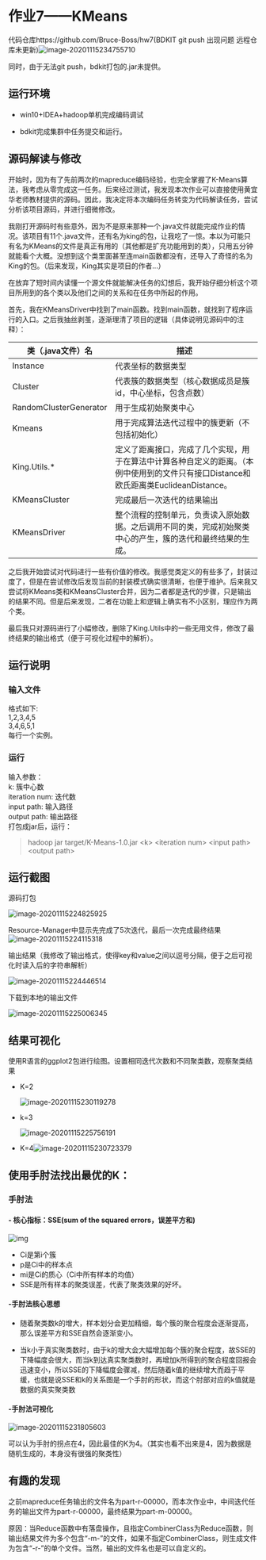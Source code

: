 # 作业7——KMeans

代码仓库https://github.com/Bruce-Boss/hw7(BDKIT git push 出现问题 远程仓库未更新)![image-20201115234755710](C:\Users\CYJ\AppData\Roaming\Typora\typora-user-images\image-20201115234755710.png)

同时，由于无法git push，bdkit打包的.jar未提供。

## 运行环境

- win10+IDEA+hadoop单机完成编码调试

- bdkit完成集群中任务提交和运行。

## 源码解读与修改

​	开始时，因为有了先前两次的mapreduce编码经验，也完全掌握了K-Means算法，我考虑从零完成这一任务。后来经过测试，我发现本次作业可以直接使用黄宜华老师教材提供的源码。因此，我决定将本次编码任务转变为代码解读任务，尝试分析该项目源码，并进行细微修改。

​	我刚打开源码时有些意外，因为不是原来那种一个.java文件就能完成作业的情况。该项目有11个.java文件，还有名为king的包，让我吃了一惊。本以为可能只有名为KMeans的文件是真正有用的（其他都是扩充功能用到的类），只用五分钟就能看个大概。没想到这个类里面甚至连main函数都没有，还导入了奇怪的名为King的包。（后来发现，King其实是项目的作者...）

​	在放弃了短时间内读懂一个源文件就能解决任务的幻想后，我开始仔细分析这个项目所用到的各个类以及他们之间的关系和在任务中所起的作用。

​	首先，我在KMeansDriver中找到了main函数。找到main函数，就找到了程序运行的入口。之后我抽丝剥茧，逐渐理清了项目的逻辑（具体说明见源码中的注释）：

| 类（.java文件）名      | 描述                                                         |
| ---------------------- | ------------------------------------------------------------ |
| Instance               | 代表坐标的数据类型                                           |
| Cluster                | 代表簇的数据类型（核心数据成员是簇id，中心坐标，包含点数）   |
| RandomClusterGenerator | 用于生成初始聚类中心                                         |
| Kmeans                 | 用于完成算法迭代过程中的簇更新（不包括初始化）               |
| King.Utils.*           | 定义了距离接口，完成了几个实现，用于在算法中计算各种自定义的距离。（本例中使用到的文件只有接口Distance和欧氏距离类EuclideanDistance。 |
| KMeansCluster          | 完成最后一次迭代的结果输出                                   |
| KMeansDriver           | 整个流程的控制单元，负责读入原始数据。之后调用不同的类，完成初始聚类中心的产生，簇的迭代和最终结果的生成。 |

​	之后我开始尝试对代码进行一些有价值的修改。我感觉类定义的有些多了，封装过度了，但是在尝试修改后发现当前的封装模式确实很清晰，也便于维护。后来我又尝试将KMeans类和KMeansCluster合并，因为二者都是迭代的步骤，只是输出的结果不同。但是后来发现，二者在功能上和逻辑上确实有不小区别，理应作为两个类。

​	最后我只对源码进行了小幅修改，删除了King.Utils中的一些无用文件，修改了最终结果的输出格式（便于可视化过程中的解析）。



## 运行说明

### 输入文件
格式如下:<br/>
1,2,3,4,5<br/>
3,4,6,5,1<br/>
每行一个实例。
### 运行
输入参数：<br>
k: 簇中心数<br/>
iteration num: 迭代数<br/>
input path: 输入路径<br/>
output path: 输出路径<br/>
打包成jar后，运行：<br/>


 >hadoop  jar  target/K-Means-1.0.jar  <k\> <iteration num\> <input path\> <output path\> 



## 运行截图

源码打包

![image-20201115224825925](C:\Users\CYJ\AppData\Roaming\Typora\typora-user-images\image-20201115224825925.png)



Resource-Manager中显示先完成了5次迭代，最后一次完成最终结果![image-20201115224115318](C:\Users\CYJ\AppData\Roaming\Typora\typora-user-images\image-20201115224115318.png)



输出结果（我修改了输出格式，使得key和value之间以逗号分隔，便于之后可视化时读入后的字符串解析）

![image-20201115224446514](C:\Users\CYJ\AppData\Roaming\Typora\typora-user-images\image-20201115224446514.png)



下载到本地的输出文件

![image-20201115225006345](C:\Users\CYJ\AppData\Roaming\Typora\typora-user-images\image-20201115225006345.png)

## 结果可视化

使用R语言的ggplot2包进行绘图。设置相同迭代次数和不同聚类数，观察聚类结果

- K=2

  ![image-20201115230119278](C:\Users\CYJ\AppData\Roaming\Typora\typora-user-images\image-20201115230119278.png)

- k=3

  ![image-20201115225756191](C:\Users\CYJ\AppData\Roaming\Typora\typora-user-images\image-20201115225756191.png)

- K=4![image-20201115230723379](C:\Users\CYJ\AppData\Roaming\Typora\typora-user-images\image-20201115230723379.png)

## 使用手肘法找出最优的K：
### 手肘法

#### - 核心指标：SSE(sum of the squared errors，误差平方和)

![img](https:////upload-images.jianshu.io/upload_images/6315044-0f940635bb586388.png?imageMogr2/auto-orient/strip|imageView2/2/w/387/format/webp)

- Ci是第i个簇
- p是Ci中的样本点
- mi是Ci的质心（Ci中所有样本的均值）
- SSE是所有样本的聚类误差，代表了聚类效果的好坏。

#### -手肘法核心思想

- 随着聚类数k的增大，样本划分会更加精细，每个簇的聚合程度会逐渐提高，那么误差平方和SSE自然会逐渐变小。

- 当k小于真实聚类数时，由于k的增大会大幅增加每个簇的聚合程度，故SSE的下降幅度会很大，而当k到达真实聚类数时，再增加k所得到的聚合程度回报会迅速变小，所以SSE的下降幅度会骤减，然后随着k值的继续增大而趋于平缓，也就是说SSE和k的关系图是一个手肘的形状，而这个肘部对应的k值就是数据的真实聚类数

#### -手肘法可视化

![image-20201115231805603](C:\Users\CYJ\AppData\Roaming\Typora\typora-user-images\image-20201115231805603.png)



  可以认为手肘的拐点在4，因此最佳的K为4。（其实也看不出来是4，因为数据是随机生成的，本身没有很强的聚类性）

## 有趣的发现

之前mapreduce任务输出的文件名为part-r-00000，而本次作业中，中间迭代任务的输出文件为part-r-00000，最终结果为part-m-00000。

原因：当Reduce函数中有落盘操作，且指定CombinerClass为Reduce函数，则输出结果文件为多个包含“-m-”的文件，如果不指定CombinerClass，则生成文件为包含“-r-”的单个文件。当然，输出的文件名也是可以自定义的。